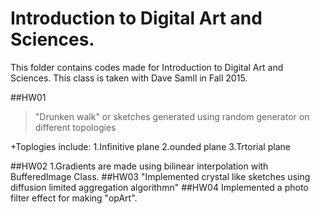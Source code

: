 # Introduction to Digital Art and Sciences.

This folder contains codes made for Introduction to Digital Art and Sciences.
This class is taken with Dave Samll in Fall 2015.

##HW01
>"Drunken walk" or sketches generated using random generator on different topologies

+Toplogies include:
 1.Infinitive plane
 2.ounded plane
 3.Trtorial plane

##HW02
1.Gradients are made using bilinear interpolation with BufferedImage Class.
##HW03
"Implemented crystal like sketches using diffusion limited aggregation algorithmn"
##HW04
Implemented a photo filter effect for making "opArt".

